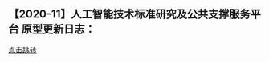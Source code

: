 ## 【2020-11】人工智能技术标准研究及公共支撑服务平台 原型更新日志：

<a href="https://chowchihang.github.io/ai/changelog.html" target="_blank">点击跳转</a>
